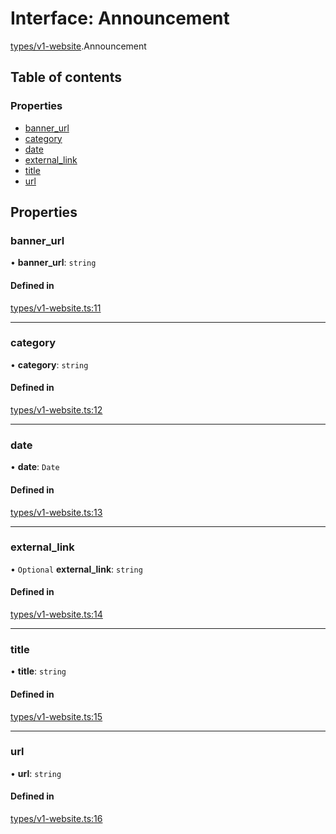 # Interface: Announcement

[types/v1-website](../modules/types_v1_website.md).Announcement

## Table of contents

### Properties

- [banner\_url](types_v1_website.Announcement.md#banner_url)
- [category](types_v1_website.Announcement.md#category)
- [date](types_v1_website.Announcement.md#date)
- [external\_link](types_v1_website.Announcement.md#external_link)
- [title](types_v1_website.Announcement.md#title)
- [url](types_v1_website.Announcement.md#url)

## Properties

### banner\_url

• **banner\_url**: `string`

#### Defined in

[types/v1-website.ts:11](https://github.com/jameslinimk/unofficial-valorant-api/blob/d5a8de3/package/src/types/v1-website.ts#L11)

___

### category

• **category**: `string`

#### Defined in

[types/v1-website.ts:12](https://github.com/jameslinimk/unofficial-valorant-api/blob/d5a8de3/package/src/types/v1-website.ts#L12)

___

### date

• **date**: `Date`

#### Defined in

[types/v1-website.ts:13](https://github.com/jameslinimk/unofficial-valorant-api/blob/d5a8de3/package/src/types/v1-website.ts#L13)

___

### external\_link

• `Optional` **external\_link**: `string`

#### Defined in

[types/v1-website.ts:14](https://github.com/jameslinimk/unofficial-valorant-api/blob/d5a8de3/package/src/types/v1-website.ts#L14)

___

### title

• **title**: `string`

#### Defined in

[types/v1-website.ts:15](https://github.com/jameslinimk/unofficial-valorant-api/blob/d5a8de3/package/src/types/v1-website.ts#L15)

___

### url

• **url**: `string`

#### Defined in

[types/v1-website.ts:16](https://github.com/jameslinimk/unofficial-valorant-api/blob/d5a8de3/package/src/types/v1-website.ts#L16)

